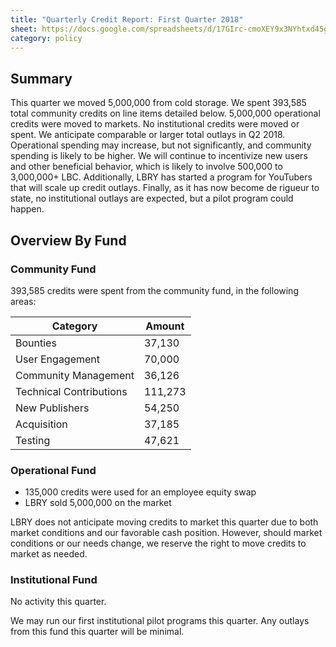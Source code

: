 ```yaml
---
title: "Quarterly Credit Report: First Quarter 2018"
sheet: https://docs.google.com/spreadsheets/d/17GIrc-cmoXEY9x3NYhtxd45g2mHnuJ7cjUy_TfmhLMA/edit?usp=sharing
category: policy
---
```

## Summary
This quarter we moved 5,000,000 from cold storage.  We spent 393,585 total community credits on line items detailed below. 5,000,000 operational credits were moved to markets. No institutional credits were moved or spent.
We anticipate comparable or larger total outlays in Q2 2018. Operational spending may increase, but not significantly, and community spending is likely to be higher. We will continue to incentivize new users and other beneficial behavior, which is likely to involve 500,000 to 3,000,000+ LBC. Additionally, LBRY has started a program for YouTubers that will scale up credit outlays. Finally, as it has now become de rigueur to state, no institutional outlays are expected, but a pilot program could happen.

## Overview By Fund

### Community Fund

393,585 credits were spent from the community fund, in the following areas:

| Category | Amount |
|---|---|
| Bounties | 37,130 |
| User Engagement | 70,000 |
| Community Management | 36,126 |
| Technical Contributions | 111,273 |
| New Publishers | 54,250 |
| Acquisition | 37,185 |
| Testing | 47,621 |


### Operational Fund

* 135,000 credits were used for an employee equity swap
* LBRY sold 5,000,000 on the market

LBRY does not anticipate moving credits to market this quarter due to both market conditions and our favorable cash position. However, should market conditions or our needs change, we reserve the right to move credits to market as needed.


### Institutional Fund

No activity this quarter.

We may run our first institutional pilot programs this quarter. Any outlays from this fund this quarter will be minimal.
